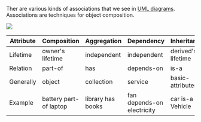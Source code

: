 Ther are various kinds of associations that we see in [UML diagrams](https://www.uml-diagrams.org/).  
Associations are techniques for object composition.

![](https://i.stack.imgur.com/smuC7.jpg)

|Attribute|Composition           |Aggregation      |Dependency                |Inheritance       |Realize/Implementation|
|---------|----------------------|-----------------|--------------------------|------------------|----------------------|
|Lifetime |owner's lifetime      |independent      |independent               |derived's lifetime|independent           |
|Relation |part-of               |has              |depends-on                |is-a              |implements            |
|Generally|object                |collection       |service                   |basic-attributes  |feature               |
|Example  |battery part-of laptop|library has books|fan depends-on electricity|car is-a Vehicle  |baleno implements power windows|
